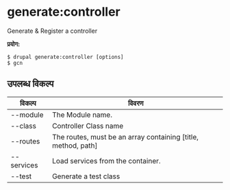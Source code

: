 # generate:controller
Generate & Register a controller

**प्रयोग:**
```
$ drupal generate:controller [options]
$ gcn  
```

## उपलब्ध विकल्प
विकल्प | विवरण
-------|-------------
--module | The Module name.
--class | Controller Class name
--routes | The routes, must be an array containing [title, method, path]
--services | Load services from the container.
--test | Generate a test class
